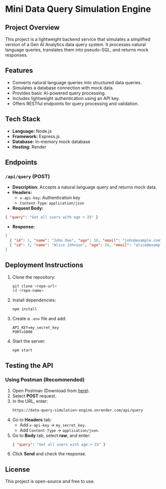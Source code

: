 # Mini Data Query Simulation Engine

## Project Overview
This project is a lightweight backend service that simulates a simplified version of a Gen AI Analytics data query system. It processes natural language queries, translates them into pseudo-SQL, and returns mock responses.

## Features
- Converts natural language queries into structured data queries.
- Simulates a database connection with mock data.
- Provides basic AI-powered query processing.
- Includes lightweight authentication using an API key.
- Offers RESTful endpoints for query processing and validation.

## Tech Stack
- **Language:** Node.js
- **Framework:** Express.js
- **Database:** In-memory mock database
- **Hosting:** Render

## Endpoints
### `/api/query` (POST)
- **Description:** Accepts a natural language query and returns mock data.
- **Headers:**
  - `x-api-key`: Authentication key
  - `Content-Type`: `application/json`
- **Request Body:**
```json
{ "query": "Get all users with age > 25" }
```
- **Response:**
```json
[
  { "id": 1, "name": "John Doe", "age": 30, "email": "john@example.com" },
  { "id": 3, "name": "Alice Johnson", "age": 28, "email": "alice@example.com" }
]
```

## Deployment Instructions
1. Clone the repository:
   ```sh
   git clone <repo-url>
   cd <repo-name>
   ```
2. Install dependencies:
   ```sh
   npm install
   ```
3. Create a `.env` file and add:
   ```env
   API_KEY=my_secret_key
   PORT=5000
   ```
4. Start the server:
   ```sh
   npm start
   ```

## Testing the API
### Using Postman (Recommended)
1. Open Postman (Download from [here](https://www.postman.com/downloads/)).
2. Select **POST** request.
3. In the URL, enter:
   ```bash
   https://data-query-simulation-engine.onrender.com/api/query
   ```
4. Go to **Headers** tab:
   - Add `x-api-key` → `my_secret_key`.
   - Add `Content-Type` → `application/json`.
5. Go to **Body** tab, select **raw**, and enter:
   ```json
   { "query": "Get all users with age > 25" }
   ```
6. Click **Send** and check the response.

## License
This project is open-source and free to use.

